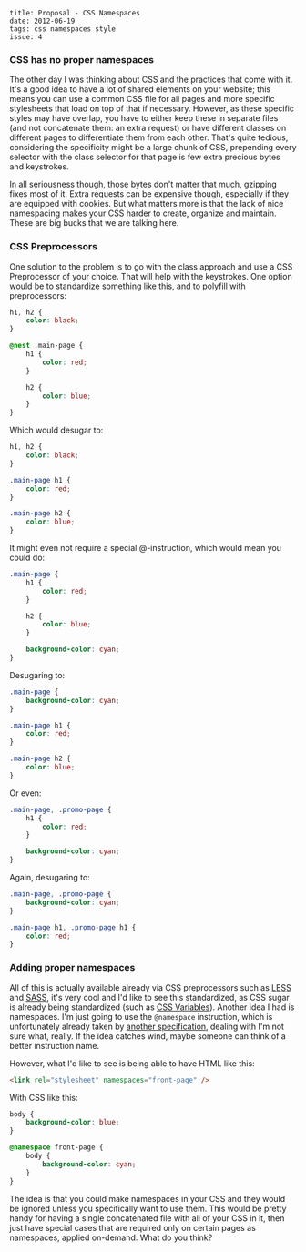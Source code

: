     title: Proposal - CSS Namespaces
    date: 2012-06-19
    tags: css namespaces style
    issue: 4

### CSS has no proper namespaces

The other day I was thinking about CSS and the practices that come with it. It's a good idea to have a lot of shared elements on your website; this means you can use a common CSS file for all pages and more specific stylesheets that load on top of that if necessary. However, as these specific styles may have overlap, you have to either keep these in separate files (and not concatenate them: an extra request) or have different classes on different pages to differentiate them from each other. That's quite tedious, considering the specificity might be a large chunk of CSS, prepending every selector with the class selector for that page is few extra precious bytes and keystrokes.

In all seriousness though, those bytes don't matter that much, gzipping fixes most of it. Extra requests can be expensive though, especially if they are equipped with cookies. But what matters more is that the lack of nice namespacing makes your CSS harder to create, organize and maintain. These are big bucks that we are talking here.

### CSS Preprocessors

One solution to the problem is to go with the class approach and use a CSS Preprocessor of your choice. That will help with the keystrokes. One option would be to standardize something like this, and to polyfill with preprocessors:

```css
h1, h2 {
    color: black;
}

@nest .main-page {
    h1 {
        color: red;
    }

    h2 {
        color: blue;
    }
}
```

Which would desugar to:

```css
h1, h2 {
    color: black;
}

.main-page h1 {
    color: red;
}

.main-page h2 {
    color: blue;
}
```

It might even not require a special @-instruction, which would mean you could do:

```css
.main-page {
    h1 {
        color: red;
    }

    h2 {
        color: blue;
    }

    background-color: cyan;
}
```

Desugaring to:

```css
.main-page {
    background-color: cyan;
}

.main-page h1 {
    color: red;
}

.main-page h2 {
    color: blue;
}
```

Or even:

```css
.main-page, .promo-page {
    h1 {
        color: red;
    }

    background-color: cyan;
}
```

Again, desugaring to:

```css
.main-page, .promo-page {
    background-color: cyan;
}

.main-page h1, .promo-page h1 {
    color: red;
}
```

### Adding proper namespaces

All of this is actually available already via CSS preprocessors such as [LESS](http://lesscss.org/) and [SASS](http://sass-lang.com/), it's very cool and I'd like to see this standardized, as CSS sugar is already being standardized (such as [CSS Variables](http://dev.w3.org/csswg/css-variables/)). Another idea I had is namespaces. I'm just going to use the `@namespace` instruction, which is unfortunately already taken by [another specification](http://www.w3.org/TR/css3-namespace/), dealing with I'm not sure what, really. If the idea catches wind, maybe someone can think of a better instruction name.

However, what I'd like to see is being able to have HTML like this:

```html
<link rel="stylesheet" namespaces="front-page" />
```

With CSS like this:

```css
body {
    background-color: blue;
}

@namespace front-page {
    body {
        background-color: cyan;
    }
}
```

The idea is that you could make namespaces in your CSS and they would be ignored unless you specifically want to use them. This would be pretty handy for having a single concatenated file with all of your CSS in it, then just have special cases that are required only on certain pages as namespaces, applied on-demand. What do you think?

